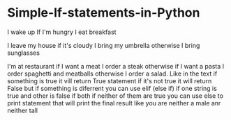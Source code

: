 # Simple-If-statements-in-Python

I wake up
If I'm hungry
    I eat breakfast

I leave my house
if it's cloudy
    I bring my umbrella
otherwise
    I bring sunglasses

I'm at restaurant
if I want a meat
    I order a steak
otherwise if I want a pasta
    I order spaghetti and meatballs
otherwise
    I order a salad.
Like in the text if something is true it vill return True statement if it's not true it will return False but if something is diferrent you can use elif (else if)
if one string is true and other is false if both if neither of them are true you can use else to print statement that will print the final result like you are neither a male anr neither tall
